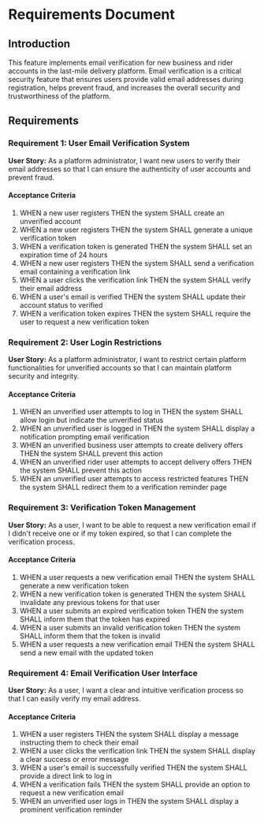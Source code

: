 # Requirements Document

## Introduction

This feature implements email verification for new business and rider accounts in the last-mile delivery platform. Email verification is a critical security feature that ensures users provide valid email addresses during registration, helps prevent fraud, and increases the overall security and trustworthiness of the platform.

## Requirements

### Requirement 1: User Email Verification System

**User Story:** As a platform administrator, I want new users to verify their email addresses so that I can ensure the authenticity of user accounts and prevent fraud.

#### Acceptance Criteria

1. WHEN a new user registers THEN the system SHALL create an unverified account
2. WHEN a new user registers THEN the system SHALL generate a unique verification token
3. WHEN a verification token is generated THEN the system SHALL set an expiration time of 24 hours
4. WHEN a new user registers THEN the system SHALL send a verification email containing a verification link
5. WHEN a user clicks the verification link THEN the system SHALL verify their email address
6. WHEN a user's email is verified THEN the system SHALL update their account status to verified
7. WHEN a verification token expires THEN the system SHALL require the user to request a new verification token

### Requirement 2: User Login Restrictions

**User Story:** As a platform administrator, I want to restrict certain platform functionalities for unverified accounts so that I can maintain platform security and integrity.

#### Acceptance Criteria

1. WHEN an unverified user attempts to log in THEN the system SHALL allow login but indicate the unverified status
2. WHEN an unverified user is logged in THEN the system SHALL display a notification prompting email verification
3. WHEN an unverified business user attempts to create delivery offers THEN the system SHALL prevent this action
4. WHEN an unverified rider user attempts to accept delivery offers THEN the system SHALL prevent this action
5. WHEN an unverified user attempts to access restricted features THEN the system SHALL redirect them to a verification reminder page

### Requirement 3: Verification Token Management

**User Story:** As a user, I want to be able to request a new verification email if I didn't receive one or if my token expired, so that I can complete the verification process.

#### Acceptance Criteria

1. WHEN a user requests a new verification email THEN the system SHALL generate a new verification token
2. WHEN a new verification token is generated THEN the system SHALL invalidate any previous tokens for that user
3. WHEN a user submits an expired verification token THEN the system SHALL inform them that the token has expired
4. WHEN a user submits an invalid verification token THEN the system SHALL inform them that the token is invalid
5. WHEN a user requests a new verification email THEN the system SHALL send a new email with the updated token

### Requirement 4: Email Verification User Interface

**User Story:** As a user, I want a clear and intuitive verification process so that I can easily verify my email address.

#### Acceptance Criteria

1. WHEN a user registers THEN the system SHALL display a message instructing them to check their email
2. WHEN a user clicks the verification link THEN the system SHALL display a clear success or error message
3. WHEN a user's email is successfully verified THEN the system SHALL provide a direct link to log in
4. WHEN a verification fails THEN the system SHALL provide an option to request a new verification email
5. WHEN an unverified user logs in THEN the system SHALL display a prominent verification reminder